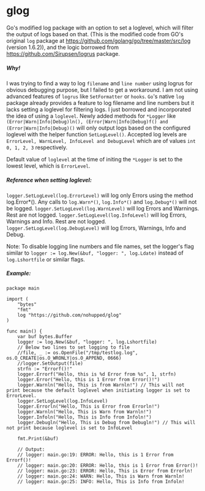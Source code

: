 # glog
Go's modified log package with an option to set a loglevel, which will filter the output of logs based on that.
(This is the modified code from GO's original `log` package at https://github.com/golang/go/tree/master/src/log (version 1.6.2)), and the logic borrowed from https://github.com/Sirupsen/logrus package.

##### Why!
I was trying to find a way to log `filename` and `line number` using logrus for obvious debugging purpose, but I failed to get a workaround. I am not using advanced features of `logrus` like `SetFormatter` or `hooks`. `Go`'s native `log` package already provides a feature to log filename and line numbers but it lacks setting a loglevel for filtering logs. I just borrowed and incorporated the idea of using a `loglevel`.
Newly added methods for `*Logger` like `(Error|Warn|Info|Debug)ln(), (Error|Warn|Info|Debug)f() and (Error|Warn|Info|Debug)()` will only output logs based on the configured loglevel with the helper function `SetLogLevel()`. Accepted log levels are `ErrorLevel, WarnLevel, InfoLevel and DebugLevel` which are of values `int 0, 1, 2, 3` respectively.

Default value of `loglevel` at the time of initing the `*Logger` is set to the lowest level, which is `ErrorLevel`.

##### Reference when setting loglevel:

`logger.SetLogLevel(log.ErrorLevel)` will log only Errors using the method log.Error*(). Any calls to `log.Warn*()`, `log.Info*()` and `log.Debug*()` will not be logged.
`logger.SetLogLevel(log.WarnLevel)` will log Errors and Warnings. Rest are not logged.
`logger.SetLogLevel(log.InfoLevel)` will log Errors, Warnings and Info. Rest are not logged.
`logger.SetLogLevel(log.DebugLevel)` will log Errors, Warnings, Info and Debug.

Note: To disable logging line numbers and file names, set the logger's flag similar to `logger := log.New(&buf, "logger: ", log.Ldate)` instead of `log.Lshortfile` or similar flags.

##### Example:

```
package main

import (
	"bytes"
	"fmt"
	log "https://github.com/nohupped/glog"
)

func main() {
	var buf bytes.Buffer
	logger := log.New(&buf, "logger: ", log.Lshortfile)
	// Below two lines to set logging to file
	//file, _ := os.OpenFile("/tmp/testlog.log", os.O_CREATE|os.O_WRONLY|os.O_APPEND, 0666)
	//logger.SetOutput(file)
	strfn := "Errorf()!"
	logger.Errorf("Hello, this is %d Error from %s", 1, strfn)
	logger.Error("Hello, this is 1 Error from Error()!")
	logger.Warnln("Hello, This is from Warnln!") // This will not print because the default loglevel when initiating logger is set to ErrorLevel.
	logger.SetLogLevel(log.InfoLevel)
	logger.Errorln("Hello, This is Error from Errorln!")
	logger.Warnln("Hello, This is Warn from Warnln!")
	logger.Infoln("Hello, This is Info from Infoln!")
	logger.Debugln("Hello, This is Debug from Debugln!") // This will not print because loglevel is set to InfoLevel

	fmt.Print(&buf)

	// Output:
	// logger: main.go:19: ERROR: Hello, this is 1 Error from Errorf()!
	// logger: main.go:20: ERROR: Hello, this is 1 Error from Error()!
	// logger: main.go:23: ERROR: Hello, This is Error from Errorln!
	// logger: main.go:24: WARN: Hello, This is Warn from Warnln!
	// logger: main.go:25: INFO: Hello, This is Info from Infoln!

```
